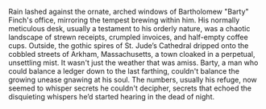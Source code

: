 Rain lashed against the ornate, arched windows of Bartholomew "Barty" Finch's office, mirroring the tempest brewing within him.  His normally meticulous desk, usually a testament to his orderly nature, was a chaotic landscape of strewn receipts, crumpled invoices, and half-empty coffee cups. Outside, the gothic spires of St. Jude’s Cathedral dripped onto the cobbled streets of Arkham, Massachusetts, a town cloaked in a perpetual, unsettling mist.  It wasn't just the weather that was amiss.  Barty, a man who could balance a ledger down to the last farthing, couldn't balance the growing unease gnawing at his soul.  The numbers, usually his refuge, now seemed to whisper secrets he couldn't decipher, secrets that echoed the disquieting whispers he’d started hearing in the dead of night.
